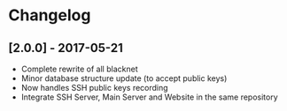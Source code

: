# Changelog

## [2.0.0] - 2017-05-21
- Complete rewrite of all blacknet
- Minor database structure update (to accept public keys)
- Now handles SSH public keys recording
- Integrate SSH Server, Main Server and Website in the same repository
